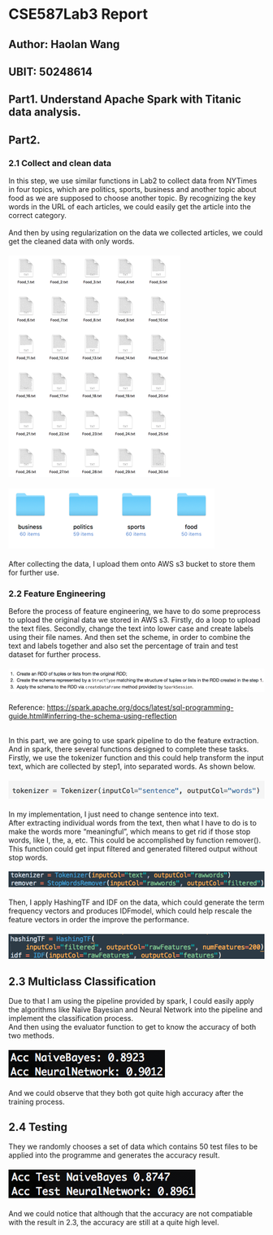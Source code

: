 # CSE587Lab3 Report
## Author: Haolan Wang
## UBIT: 50248614

## Part1. Understand Apache Spark with Titanic data analysis.

###

## Part2.
### 2.1 Collect and clean data
In this step, we use similar functions in Lab2 to collect data from NYTimes in four topics, which are politics, sports, business and another topic about food as we are supposed to choose another topic. By recognizing the key words in the URL of each articles, we could easily get the article into the correct category.  
</br>  And then by using regularization on the data we collected articles, we could get the cleaned data with only words.

#### ![p1](https://github.com/HaolanWang/CSE587Lab3/blob/master/Picture1.jpg)
#### ![p2](https://github.com/HaolanWang/CSE587Lab3/blob/master/Picture2.jpg)
After collecting the data, I upload them onto AWS s3 bucket to store them for further use.

### 2.2 Feature Engineering

Before the process of feature engineering, we have to do some preprocess to upload the original data we stored in AWS s3. Firstly, do a loop to upload the text files. Secondly, change the text into lower case and create labels using their file names. And then set the scheme, in order to combine the text and labels together and also set the percentage of train and test dataset for further process.

#### ![p3](https://github.com/HaolanWang/CSE587Lab3/blob/master/Picture3.jpg)
Reference: https://spark.apache.org/docs/latest/sql-programming-guide.html#inferring-the-schema-using-reflection

</br> In this part, we are going to use spark pipeline to do the feature extraction. And in spark, there several functions designed to complete these tasks. Firstly, we use the tokenizer function and this could help transform the input text, which are collected by step1, into separated words. As shown below. 

#### ![p4](https://github.com/HaolanWang/CSE587Lab3/blob/master/Picture4.jpg)
In my implementation, I just need to change sentence into text. 
</br> After extracting individual words from the text, then what I have to do is to make the words more “meaningful”, which means to get rid if those stop words, like I, the, a, etc. This could be accomplished by function remover(). This function could get input filtered and generated filtered output without stop words.

#### ![p5](https://github.com/HaolanWang/CSE587Lab3/blob/master/Picture5.jpg)

Then, I apply HashingTF and IDF on the data, which could generate the term frequency vectors and produces IDFmodel, which could help rescale the feature vectors in order the improve the performance.

#### ![p6](https://github.com/HaolanWang/CSE587Lab3/blob/master/Picture6.jpg)

## 2.3 Multiclass Classification

Due to that I am using the pipeline provided by spark, I could easily apply the algorithms like Naïve Bayesian and Neural Network into the pipeline and implement the classification process.
</br> And then using the evaluator function to get to know the accuracy of both two methods.

#### ![p7](https://github.com/HaolanWang/CSE587Lab3/blob/master/Picture8.png)

And we could observe that they both got quite high accuracy after the training process.

## 2.4 Testing

They we randomly chooses a set of data which contains 50 test files to be applied into the programme and generates the accuracy result.

#### ![p8](https://github.com/HaolanWang/CSE587Lab3/blob/master/Picture9.png)

And we could notice that although that the accuracy are not compatiable with the result in 2.3, the accuracy are still at a quite high level.
